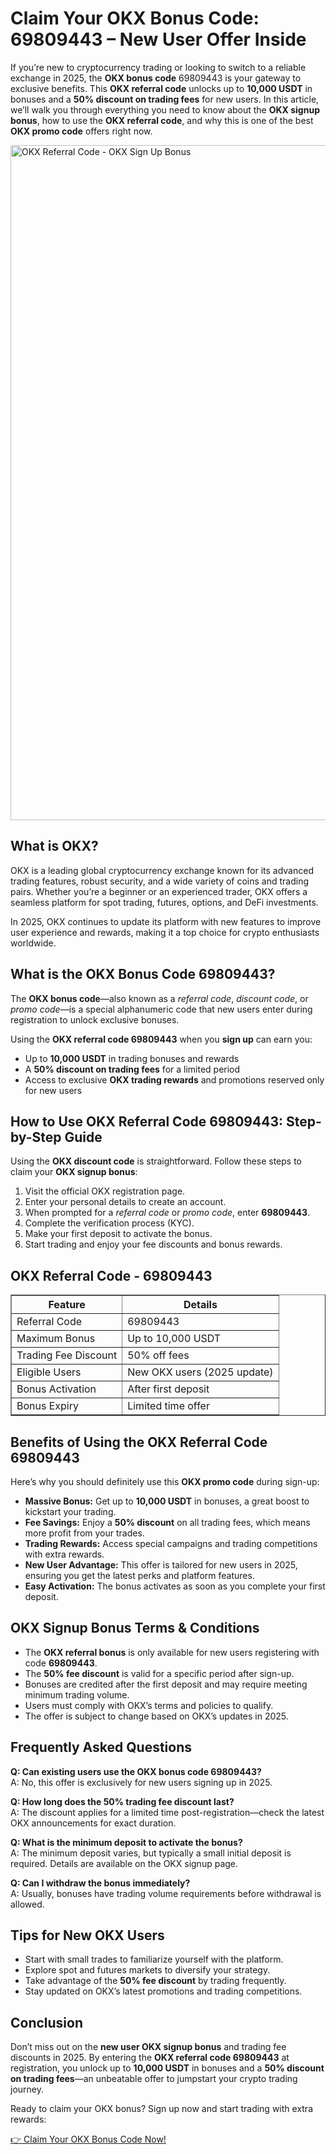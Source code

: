<h1>Claim Your OKX Bonus Code: 69809443 – New User Offer Inside</h1>
<p>If you’re new to cryptocurrency trading or looking to switch to a reliable exchange in 2025, the <strong>OKX bonus code</strong> 69809443 is your gateway to exclusive benefits. This <strong>OKX referral code</strong> unlocks up to <strong>10,000 USDT</strong> in bonuses and a <strong>50% discount on trading fees</strong> for new users. In this article, we’ll walk you through everything you need to know about the <strong>OKX signup bonus</strong>, how to use the <strong>OKX referral code</strong>, and why this is one of the best <strong>OKX promo code</strong> offers right now.</p>

<img src="https://images.mirror-media.xyz/publication-images/aTqa9Kl46CYo9VPCvwDux.png" alt="OKX Referral Code - OKX Sign Up Bonus" width="1080">

<h2>What is OKX?</h2>
<p>OKX is a leading global cryptocurrency exchange known for its advanced trading features, robust security, and a wide variety of coins and trading pairs. Whether you’re a beginner or an experienced trader, OKX offers a seamless platform for spot trading, futures, options, and DeFi investments.</p>
<p>In 2025, OKX continues to update its platform with new features to improve user experience and rewards, making it a top choice for crypto enthusiasts worldwide.</p>
<h2>What is the OKX Bonus Code 69809443?</h2>
<p>The <strong>OKX bonus code</strong>—also known as a <em>referral code</em>, <em>discount code</em>, or <em>promo code</em>—is a special alphanumeric code that new users enter during registration to unlock exclusive bonuses.</p>
<p>Using the <strong>OKX referral code 69809443</strong> when you <strong>sign up</strong> can earn you:</p>
<ul>
<li>Up to <strong>10,000 USDT</strong> in trading bonuses and rewards</li>
<li>A <strong>50% discount on trading fees</strong> for a limited period</li>
<li>Access to exclusive <strong>OKX trading rewards</strong> and promotions reserved only for new users</li>
</ul>
<h2>How to Use OKX Referral Code 69809443: Step-by-Step Guide</h2>
<p>Using the <strong>OKX discount code</strong> is straightforward. Follow these steps to claim your <strong>OKX signup bonus</strong>:</p>
<ol>
<li>Visit the official OKX registration page.</li>
<li>Enter your personal details to create an account.</li>
<li>When prompted for a <em>referral code</em> or <em>promo code</em>, enter <strong>69809443</strong>.</li>
<li>Complete the verification process (KYC).</li>
<li>Make your first deposit to activate the bonus.</li>
<li>Start trading and enjoy your fee discounts and bonus rewards.</li>
</ol>
<h2>OKX Referral Code - 69809443</h2>
<table border="1" cellpadding="8" cellspacing="0">
<tr>
<th>Feature</th>
<th>Details</th>
</tr>
<tr>
<td>Referral Code</td>
<td>69809443</td>
</tr>
<tr>
<td>Maximum Bonus</td>
<td>Up to 10,000 USDT</td>
</tr>
<tr>
<td>Trading Fee Discount</td>
<td>50% off fees</td>
</tr>
<tr>
<td>Eligible Users</td>
<td>New OKX users (2025 update)</td>
</tr>
<tr>
<td>Bonus Activation</td>
<td>After first deposit</td>
</tr>
<tr>
<td>Bonus Expiry</td>
<td>Limited time offer</td>
</tr>
</table>
<h2>Benefits of Using the OKX Referral Code 69809443</h2>
<p>Here’s why you should definitely use this <strong>OKX promo code</strong> during sign-up:</p>
<ul>
<li><strong>Massive Bonus:</strong> Get up to <strong>10,000 USDT</strong> in bonuses, a great boost to kickstart your trading.</li>
<li><strong>Fee Savings:</strong> Enjoy a <strong>50% discount</strong> on all trading fees, which means more profit from your trades.</li>
<li><strong>Trading Rewards:</strong> Access special campaigns and trading competitions with extra rewards.</li>
<li><strong>New User Advantage:</strong> This offer is tailored for new users in 2025, ensuring you get the latest perks and platform features.</li>
<li><strong>Easy Activation:</strong> The bonus activates as soon as you complete your first deposit.</li>
</ul>
<h2>OKX Signup Bonus Terms & Conditions</h2>
<ul>
<li>The <strong>OKX referral bonus</strong> is only available for new users registering with code <strong>69809443</strong>.</li>
<li>The <strong>50% fee discount</strong> is valid for a specific period after sign-up.</li>
<li>Bonuses are credited after the first deposit and may require meeting minimum trading volume.</li>
<li>Users must comply with OKX’s terms and policies to qualify.</li>
<li>The offer is subject to change based on OKX’s updates in 2025.</li>
</ul>
<h2>Frequently Asked Questions</h2>
<p><strong>Q: Can existing users use the OKX bonus code 69809443?</strong><br />
A: No, this offer is exclusively for new users signing up in 2025.</p>
<p><strong>Q: How long does the 50% trading fee discount last?</strong><br />
A: The discount applies for a limited time post-registration—check the latest OKX announcements for exact duration.</p>
<p><strong>Q: What is the minimum deposit to activate the bonus?</strong><br />
A: The minimum deposit varies, but typically a small initial deposit is required. Details are available on the OKX signup page.</p>
<p><strong>Q: Can I withdraw the bonus immediately?</strong><br />
A: Usually, bonuses have trading volume requirements before withdrawal is allowed.</p>
<h2>Tips for New OKX Users</h2>
<ul>
<li>Start with small trades to familiarize yourself with the platform.</li>
<li>Explore spot and futures markets to diversify your strategy.</li>
<li>Take advantage of the <strong>50% fee discount</strong> by trading frequently.</li>
<li>Stay updated on OKX’s latest promotions and trading competitions.</li>
</ul>
<h2>Conclusion</h2>
<p>Don’t miss out on the <strong>new user OKX signup bonus</strong> and trading fee discounts in 2025. By entering the <strong>OKX referral code 69809443</strong> at registration, you unlock up to <strong>10,000 USDT</strong> in bonuses and a <strong>50% discount on trading fees</strong>—an unbeatable offer to jumpstart your crypto trading journey.</p>
<p>Ready to claim your OKX bonus? Sign up now and start trading with extra rewards:</p>
<p><a href="https://byvn.net/reZl" target="_blank" rel="noopener noreferrer">👉 Claim Your OKX Bonus Code Now!</a></p>
</body>
</html>
